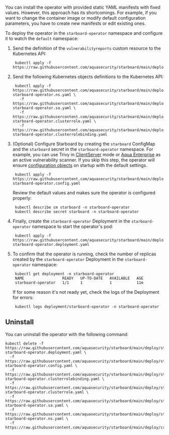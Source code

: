 You can install the operator with provided static YAML manifests with fixed
values. However, this approach has its shortcomings. For example, if you want to
change the container image or modify default configuration parameters, you have
to create new manifests or edit existing ones.

To deploy the operator in the `starboard-operator` namespace and configure it to
watch the `default` namespace:

1. Send the definition of the `vulnerabilityreports` custom resource to the
   Kubernetes API:

        kubectl apply -f https://raw.githubusercontent.com/aquasecurity/starboard/main/deploy/crd/vulnerabilityreports.crd.yaml

2. Send the following Kubernetes objects definitions to the Kubernetes API:

        kubectl apply -f https://raw.githubusercontent.com/aquasecurity/starboard/main/deploy/static/01-starboard-operator.ns.yaml \
          -f https://raw.githubusercontent.com/aquasecurity/starboard/main/deploy/static/02-starboard-operator.sa.yaml \
          -f https://raw.githubusercontent.com/aquasecurity/starboard/main/deploy/static/03-starboard-operator.clusterrole.yaml \
          -f https://raw.githubusercontent.com/aquasecurity/starboard/main/deploy/static/04-starboard-operator.clusterrolebinding.yaml

3. (Optional) Configure Starboard by creating the `starboard` ConfigMap and the `starboard` secret in
   the `starboard-operator` namespace. For example, you can use Trivy
   in [ClientServer](./../../integrations/vulnerability-scanners/trivy.md#clientserver) mode or
   [Aqua Enterprise](./../../integrations/vulnerability-scanners/aqua-enterprise.md) as an active vulnerability scanner.
   If you skip this step, the operator will ensure [configuration objects](./../../settings.md)
   on startup with the default settings.

        kubectl apply -f https://raw.githubusercontent.com/aquasecurity/starboard/main/deploy/static/05-starboard-operator.config.yaml
   Review the default values and makes sure the operator is configured properly:

        kubectl describe cm starboard -n starboard-operator
        kubectl describe secret starboard -n starboard-operator

4. Finally, create the `starboard-operator` Deployment in the `starboard-operator`
   namespace to start the operator's pod:

        kubectl apply -f https://raw.githubusercontent.com/aquasecurity/starboard/main/deploy/static/06-starboard-operator.deployment.yaml

5. To confirm that the operator is running, check the number of replicas created by
   the `starboard-operator` Deployment in the `starboard-operator` namespace:

        kubectl get deployment -n starboard-operator
        NAME                 READY   UP-TO-DATE   AVAILABLE   AGE
        starboard-operator   1/1     1            1           11m
   If for some reason it's not ready yet, check the logs of the Deployment for
   errors:

        kubectl logs deployment/starboard-operator -n starboard-operator

## Uninstall

You can uninstall the operator with the following command:

    kubectl delete -f https://raw.githubusercontent.com/aquasecurity/starboard/main/deploy/static/06-starboard-operator.deployment.yaml \
      -f https://raw.githubusercontent.com/aquasecurity/starboard/main/deploy/static/05-starboard-operator.config.yaml \
      -f https://raw.githubusercontent.com/aquasecurity/starboard/main/deploy/static/04-starboard-operator.clusterrolebinding.yaml \
      -f https://raw.githubusercontent.com/aquasecurity/starboard/main/deploy/static/03-starboard-operator.clusterrole.yaml \
      -f https://raw.githubusercontent.com/aquasecurity/starboard/main/deploy/static/02-starboard-operator.sa.yaml \
      -f https://raw.githubusercontent.com/aquasecurity/starboard/main/deploy/static/01-starboard-operator.ns.yaml \
      -f https://raw.githubusercontent.com/aquasecurity/starboard/main/deploy/crd/vulnerabilityreports.crd.yaml
